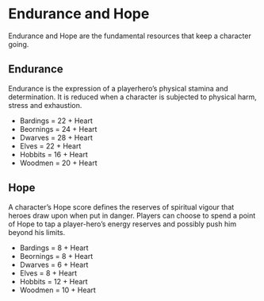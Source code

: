 # Endurance and Hope

Endurance and Hope are the fundamental resources that keep a character going. 

## Endurance

Endurance is the expression of a playerhero’s physical stamina and determination. It is reduced when a character is subjected to physical harm, stress and exhaustion.

* Bardings = 22 + Heart
* Beornings = 24 + Heart
* Dwarves = 28 + Heart
* Elves = 22 + Heart
* Hobbits = 16 + Heart
* Woodmen = 20 + Heart

## Hope

A character’s Hope score defines the reserves of spiritual vigour that heroes draw upon when put in danger. Players can choose to spend a point of Hope to tap a player-hero’s energy reserves and possibly push him beyond his limits. 

* Bardings = 8 + Heart 
* Beornings = 8 + Heart 
* Dwarves = 6 + Heart 
* Elves = 8 + Heart 
* Hobbits = 12 + Heart 
* Woodmen = 10 + Heart

